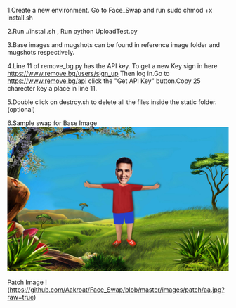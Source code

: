 1.Create a new environment.
Go to Face_Swap and run sudo chmod +x install.sh


2.Run ./install.sh , Run python UploadTest.py

3.Base images and mugshots can be found in reference image folder and mugshots respectively.

4.Line 11 of remove_bg.py has the API key.
To get a new Key sign in here https://www.remove.bg/users/sign_up 
Then log in.Go to https://www.remove.bg/api click the "Get API Key" button.Copy 25 charecter key a place in line 11.

5.Double click on destroy.sh to delete all the files inside the static folder.(optional)

6.Sample swap for 
  Base Image
![](https://github.com/Aakroat/Face_Swap/blob/master/images/base/akshay_base.jpg)

  Patch Image
!(https://github.com/Aakroat/Face_Swap/blob/master/images/patch/aa.jpg?raw=true)  
  


